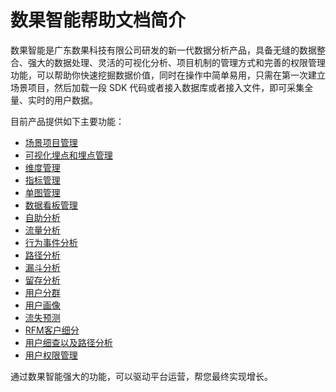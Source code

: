 # 数果智能帮助文档简介

数果智能是广东数果科技有限公司研发的新一代数据分析产品，具备无缝的数据整合、强大的数据处理、灵活的可视化分析、项目机制的管理方式和完善的权限管理功能，可以帮助你快速挖掘数据价值，同时在操作中简单易用，只需在第一次建立场景项目，然后加载一段 SDK 代码或者接入数据库或者接入文件，即可采集全量、实时的用户数据。

目前产品提供如下主要功能：

* [场景项目管理](manage-projects.md)
* [可视化埋点和埋点管理](visual-track/README.md)
* [维度管理](visual-track/mana-dimensions.md)
* [指标管理](visual-track/mana-measures.md)
* [单图管理](analytics/slices.md)
* [数据看板管理](analytics/board.md)
* [自助分析](quik-guide/analytics.md)
* [流量分析](analytics/traffic.md)
* [行为事件分析](insight-application/behavior-event.md)
* [路径分析](analytics/path.md)
* [漏斗分析](analytics/funnel.md)
* [留存分析](analytics/retation.md)
* [用户分群](usergroup/README.md)
* [用户画像](insight-application/user-portrait.md)
* [流失预测](insight-application/loss-analysis.md)
* [RFM客户细分](rfm/intro.md)
* [用户细查以及路径分析](usergroup/insight.md)
* [用户权限管理](mana-company.md)

通过数果智能强大的功能，可以驱动平台运营，帮您最终实现增长。

